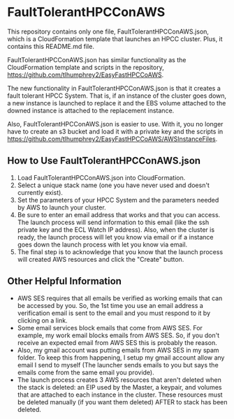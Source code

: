 # FaultTolerantHPCConAWS

This repository contains only one file, FaultTolerantHPCConAWS.json, which is a CloudFormation template that launches an HPCC cluster. Plus, it contains this README.md file.

FaultTolerantHPCConAWS.json has similar functionality as the CloudFormation template and scripts in the repository, https://github.com/tlhumphrey2/EasyFastHPCCoAWS.

The new functionality in FaultTolerantHPCConAWS.json is that it creates a fault tolerant HPCC System. That is, if an instance of the cluster goes down, a new instance is launched to replace it and the EBS volume attached to the downed instance is attached to the replacement instance.

Also, FaultTolerantHPCConAWS.json is easier to use. With it, you no longer have to create an s3 bucket and load it with a private key and the scripts in https://github.com/tlhumphrey2/EasyFastHPCCoAWS/AWSInstanceFiles.


## How to Use FaultTolerantHPCConAWS.json

1. Load FaultTolerantHPCConAWS.json into CloudFormation.
2. Select a unique stack name (one you have never used and doesn't currently exist).
3. Set the parameters of your HPCC System and the parameters needed by AWS to launch your cluster. 
4. Be sure to enter an email address that works and that you can access. The launch process will send information to this email (like the ssh private key and the ECL Watch IP address). Also, when the cluster is ready, the launch process will let you know via email or if a instance goes down the launch process with let you know via email.
5. The final step is to acknowledge that you know that the launch process will created AWS resources and click the "Create" button.

## Other Helpful Information

 - AWS SES requires that all emails be verified as working emails that can be accessed by you. So, the 1st time you use an email address a verification email is sent to the email and you must respond to it by clicking on a link.
 - Some email services block emails that come from AWS SES. For example, my work email blocks emails from AWS SES. So, if you don't receive an expected email from AWS SES this is probably the reason.
 - Also, my gmail account was putting emails from AWS SES in my spam folder. To keep this from happening, I setup my gmail account allow any email I send to myself (The launcher sends emails to you but says the emails come from the same email you provide).
 - The launch process creates 3 AWS resources that aren't deleted when the stack is deleted: an EIP used by the Master, a keypair, and volumes that are attached to each instance in the cluster. These resources must be deleted manually (if you want them deleted) AFTER to stack has been deleted.
